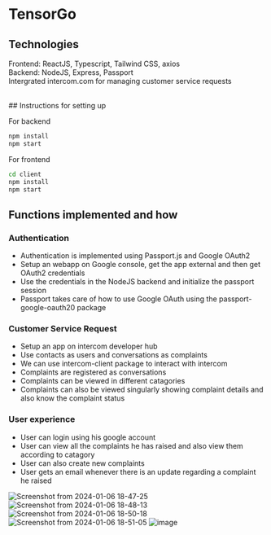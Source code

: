 # TensorGo

## Technologies
Frontend: ReactJS, Typescript, Tailwind CSS, axios
<br/>
Backend: NodeJS, Express, Passport
<br/>
Intergrated intercom.com for managing customer service requests

<br/>
## Instructions for setting up

For backend
```bash
npm install
npm start
```
For frontend
```bash
cd client
npm install
npm start
```

## Functions implemented and how

### Authentication
- Authentication is implemented using Passport.js and Google OAuth2
- Setup an webapp on Google console, get the app external and then get OAuth2 credentials
- Use the credentials in the NodeJS backend and initialize the passport session
- Passport takes care of how to use Google OAuth using the passport-google-oauth20 package

### Customer Service Request

- Setup an app on intercom developer hub
- Use contacts as users and conversations as complaints
- We can use intercom-client package to interact with intercom
- Complaints are registered as conversations
- Complaints can be viewed in different catagories
- Complaints can also be viewed singularly showing complaint details and also know the complaint status

### User experience


- User can login using his google account
- User can view all the complaints he has raised and also view them according to catagory
- User can also create new complaints
- User gets an email whenever there is an update regarding a complaint he raised

![Screenshot from 2024-01-06 18-47-25](https://github.com/sai045/TensorGo/assets/85741790/ea61c67a-968f-403d-82ff-abe4bf94ad01)
![Screenshot from 2024-01-06 18-48-13](https://github.com/sai045/TensorGo/assets/85741790/8d026a28-bb77-448f-9427-c1821e392dc8)
![Screenshot from 2024-01-06 18-50-18](https://github.com/sai045/TensorGo/assets/85741790/89949bfa-fdc2-4573-a27a-73ef9c70045c)
![Screenshot from 2024-01-06 18-51-05](https://github.com/sai045/TensorGo/assets/85741790/d55d536f-c8e8-45ad-905a-aadf0aafe814)
![image](https://github.com/sai045/TensorGo/assets/85741790/929b7b45-19cf-4267-926f-44c56a5b53ca)

